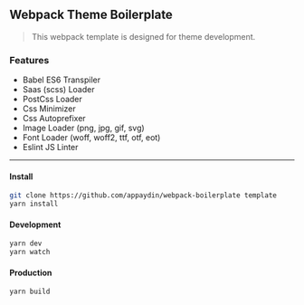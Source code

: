 ## Webpack Theme Boilerplate

>This webpack template is designed for theme development.


### Features
* Babel ES6 Transpiler
* Saas (scss) Loader
* PostCss Loader 
* Css Minimizer
* Css Autoprefixer  
* Image Loader (png, jpg, gif, svg)
* Font Loader (woff, woff2, ttf, otf, eot)
* Eslint JS Linter

---

#### Install
```bash
git clone https://github.com/appaydin/webpack-boilerplate template
yarn install
```

#### Development
```bash
yarn dev
yarn watch 
```

#### Production
```bash
yarn build
```